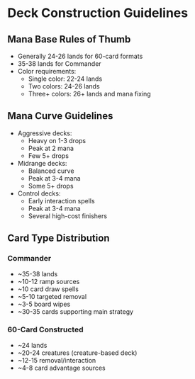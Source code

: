 # Deck Construction Guidelines

## Mana Base Rules of Thumb
- Generally 24-26 lands for 60-card formats
- 35-38 lands for Commander
- Color requirements:
  - Single color: 22-24 lands
  - Two colors: 24-26 lands
  - Three+ colors: 26+ lands and mana fixing

## Mana Curve Guidelines
- Aggressive decks:
  - Heavy on 1-3 drops
  - Peak at 2 mana
  - Few 5+ drops
- Midrange decks:
  - Balanced curve
  - Peak at 3-4 mana
  - Some 5+ drops
- Control decks:
  - Early interaction spells
  - Peak at 3-4 mana
  - Several high-cost finishers

## Card Type Distribution
### Commander
- ~35-38 lands
- ~10-12 ramp sources
- ~10 card draw spells
- ~5-10 targeted removal
- ~3-5 board wipes
- ~30-35 cards supporting main strategy

### 60-Card Constructed
- ~24 lands
- ~20-24 creatures (creature-based deck)
- ~12-15 removal/interaction
- ~4-8 card advantage sources 